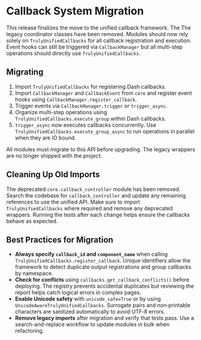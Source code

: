 # Callback System Migration

This release finalizes the move to the unified callback framework. The
The legacy coordinator classes have been removed. Modules should now rely solely
on `TrulyUnifiedCallbacks` for all callback registration and execution. Event
hooks can still be triggered via `CallbackManager` but all multi-step
operations should directly use ``TrulyUnifiedCallbacks``.

## Migrating

1. Import `TrulyUnifiedCallbacks` for registering Dash callbacks.
2. Import `CallbackManager` and `CallbackEvent` from `core` and register event
   hooks using `CallbackManager.register_callback`.
3. Trigger events via `CallbackManager.trigger` or `trigger_async`.
4. Organize multi-step operations using `TrulyUnifiedCallbacks.execute_group`
   within Dash callbacks.
5. `trigger_async` now executes callbacks concurrently. Use
   `TrulyUnifiedCallbacks.execute_group_async` to run operations in parallel when
   they are IO bound.


All modules must migrate to this API before upgrading. The legacy wrappers are
no longer shipped with the project.

## Cleaning Up Old Imports

The deprecated `core.callback_controller` module has been removed.
Search the codebase for `callback_controller` and update any remaining
references to use the unified API. Make sure to import `TrulyUnifiedCallbacks`
where required and remove any deprecated wrappers. Running the tests after
each change helps ensure the callbacks behave as expected.

## Best Practices for Migration

- **Always specify `callback_id` and `component_name`** when calling
  `TrulyUnifiedCallbacks.register_callback`. Unique identifiers allow the
  framework to detect duplicate output registrations and group callbacks by
  namespace.
- **Check for conflicts** using `callbacks.get_callback_conflicts()` before
  deploying. The registry prevents accidental duplicates but reviewing the
  report helps catch logical errors in complex pages.
- **Enable Unicode safety** with `unicode_safe=True` or by using
  `UnicodeAwareTrulyUnifiedCallbacks`. Surrogate pairs and non‑printable
  characters are sanitized automatically to avoid UTF‑8 errors.
- **Remove legacy imports** after migration and verify that tests pass. Use a
  search-and-replace workflow to update modules in bulk when refactoring.
